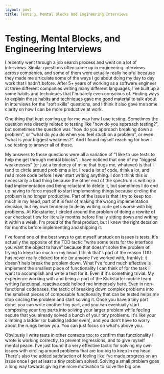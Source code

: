 ```yaml
---
layout: post
title: Testing, Mental Blocks and Engineering Interviews
---
```

Testing, Mental Blocks, and Engineering Interviews
=====

I recently went through a job search process and went on a lot of interviews.  Similar questions often come up in engineering interviews across companies, and some of them were actually really helpful because they made me articulate some of the ways I go about doing my day to day work that I hadn't before.  After 5+ years of working as a software engineer at three different companies writing many different languages, I've built up a some habits and techniques that I'm barely even conscious of.  Finding ways to explain those habits and techniques gave me good material to talk about in interviews for the "soft skills" questions, and I think it also gave me some clarity on how I can be more productive at work.

One thing that kept coming up for me was how I use testing.  Sometimes the question was directly related to testing like "how do you approach testing?", but sometimes the question was "how do you approach breaking down a problem", or "what do you do when you feel stuck on a problem", or even "what is your biggest weakness?".  And I found myself reaching for how I use testing to answer all of those.

My answers to those questions were all a variation of "I like to use tests to help me get through mental blocks".  I have noticed that one of my "biggest weaknesses" (or just a tendency of mine that bugs me, whatever) is that I tend to circle around problems a lot.  I read a lot of code, think a lot, and read more code before I ever start writing anything.  I don't think this is necessarily a bad thing because the other end of the spectrum is writing a bad implementation and being reluctant to delete it, but sometimes I do end up having to force myself to start implementing things because circling the problem is no longer productive.  Part of the issue is that I try to keep too much in my head, part of it is fear of making the wrong implementation decision, but my own tendency to delay writing code gets worse with big problems.  At Kickstarter, I circled around the problem of doing a rewrite of our checkout flow for literally months before finally sitting down and writing it within a week.  I'm proud of the final product, but I knew the right decision for months before implementing and shipping it.  

I've found one of the best ways to get myself unstuck on issues is tests.  It's actually the opposite of the TDD tactic "write some tests for the interface you want the object to have" because that doesn't solve the problem of trying to keep too much in my head.  I think that's part of the reason TDD has never really clicked for me (or anyone I've worked with, frankly): it doesn't help break the problem down.  What I've found much effective is implement the smallest piece of functionality I can think of for the task I want to accomplish and write a test for it.  Even if it's something trivial.  My experience working with and being a part of the Kickstarter mobile team writing [functional, reactive code][1] helped me immensely here.  Even in non-functional codebases, the tactic of breaking down complex problems into the smallest pieces of composable functionality that can be tested helps me stop circling the problem and start solving it.  Once you have a tiny part done, you can write another tiny part, and you can eventually start composing your tiny parts into solving your larger problem while feeling secure that you already solved a bunch of your tiny problems.  It's like your climbing a ladder (or building ladder even), and you don't have to worry about the rungs below you.  You can just focus on what's above you.

Obviously I write tests in other contexts too: to confirm that functionality I wrote is working correctly, to prevent regressions, and to give myself mental peace.  I've just found it a very effective tactic for solving my own issues with circling around problems that are too big to keep in my head.  There's also the added satisfaction of feeling like I've made progress on an issue once I get at least a tiny problem solved.  Solving a small problem goes a long way towards giving me more motivation to solve the big one.

[1]: https://github.com/kickstarter/android-oss